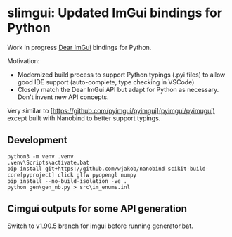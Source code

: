 # slimgui: Updated ImGui bindings for Python

Work in progress [Dear ImGui](https://github.com/ocornut/imgui) bindings for Python.  

Motivation:
- Modernized build process to support Python typings (.pyi files) to allow good IDE support (auto-complete, type checking in VSCode)
- Closely match the Dear ImGui API but adapt for Python as necessary.  Don't invent new API concepts.

Very similar to [https://github.com/pyimgui/pyimgui](pyimgui/pyimugui) except built with Nanobind to better support typings.

## Development

```
python3 -m venv .venv
.venv\Scripts\activate.bat
pip install git+https://github.com/wjakob/nanobind scikit-build-core[pyproject] click glfw pyopengl numpy
pip install --no-build-isolation -ve .
python gen\gen_nb.py > src\im_enums.inl
```

## Cimgui outputs for some API generation

Switch to v1.90.5 branch for imgui before running generator.bat.
